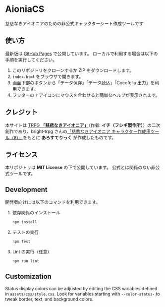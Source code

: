 # AioniaCS
慈悲なきアイオニアのための非公式キャラクターシート作成ツールです

## 使い方

最新版は [GitHub Pages](https://ktakahiro1729.github.io/AioniaCS/) で公開しています。
ローカルで利用する場合は以下の手順を実行してください。

1. このリポジトリをクローンするか ZIP をダウンロードします。
2. `index.html` をブラウザで開きます。
3. 画面下部のボタンから「データ保存」「データ読込」「Cocofolia 出力」を利用できます。
4. フッターの `?` アイコンにマウスを合わせると簡単なヘルプが表示されます。

## クレジット

本サイトは [TRPG **「慈悲なきアイオニア」**](https://www.aioniatrpg.com/)（作者: **イチ（フシギ製作所）**）の二次創作であり、bright‑trpg さんの[「慈悲なきアイオニア キャラクター作成用ツール（β）」](https://bright-trpg.github.io/aionia_character_maker/)をもとに **あろすてりっく** が作成したものです。

## ライセンス

本リポジトリは **MIT License** の下で公開しています。
公式とは関係のない非公式ツールです。

## Development

開発者向けには以下のコマンドを利用できます。

1. 依存関係のインストール
   ```bash
   npm install
   ```
2. テストの実行
   ```bash
   npm test
   ```
3. Lint の実行（任意）
   ```bash
   npm run lint
   ```

## Customization

Status display colors can be adjusted by editing the CSS variables defined in
`assets/css/style.css`. Look for variables starting with
`--color-status-` to tweak border, text, and background colors.
